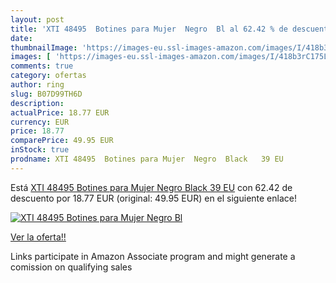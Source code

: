 ```yaml
---
layout: post
title: 'XTI 48495  Botines para Mujer  Negro  Bl al 62.42 % de descuento'
date: 
thumbnailImage: 'https://images-eu.ssl-images-amazon.com/images/I/418b3rC175L._SL200_.jpg'
images: [ 'https://images-eu.ssl-images-amazon.com/images/I/418b3rC175L._SL200_.jpg' ]
comments: true
category: ofertas
author: ring
slug: B07D99TH6D
description:
actualPrice: 18.77 EUR
currency: EUR
price: 18.77
comparePrice: 49.95 EUR
inStock: true
prodname: XTI 48495  Botines para Mujer  Negro  Black   39 EU
---
```


Está [XTI 48495  Botines para Mujer  Negro  Black   39 EU](https://www.amazon.es/dp/B07D99TH6D/?tag=tolees-21) con 62.42 de descuento por 18.77 EUR (original: 49.95 EUR) en el siguiente enlace!

[![XTI 48495  Botines para Mujer  Negro  Bl](https://images-eu.ssl-images-amazon.com/images/I/418b3rC175L._SL200_.jpg)](https://www.amazon.es/dp/B07D99TH6D/?tag=tolees-21)

[Ver la oferta!!](https://www.amazon.es/dp/B07D99TH6D/?tag=tolees-21)

Links participate in Amazon Associate program and might generate a comission on qualifying sales


